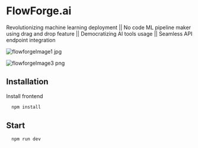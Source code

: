 
# FlowForge.ai

Revolutionizing machine learning deployment || No code ML pipeline maker using drag and drop feature || Democratizing AI tools usage || Seamless API endpoint integration

![flowforgeImage1 jpg](https://github.com/RahulRudra81/FlowForge.ai/assets/97665948/4f5fed46-b708-412f-a96e-be0dc765bd62)

![flowforgeImage3 png](https://github.com/RahulRudra81/FlowForge.ai/assets/97665948/1481b6ae-3039-4746-bfae-8f908539c4a4)




## Installation

Install frontend

```bash
  npm install 
```

## Start 
```bash
  npm run dev
```

